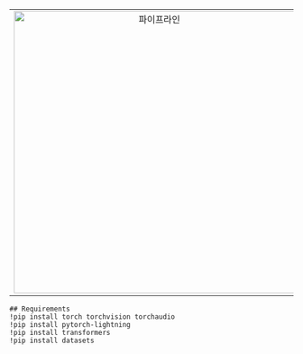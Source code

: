 

<table>
  <tr>
    <td align="center">
      <img width="500" alt="파이프라인" src="https://github.com/hs-1971347-shinwoochul/newsflow/assets/162528651/9888fb42-3a96-411c-a9a0-bcd0b720080e">
    </td>
    <td>
      <ul>
        <li><b>주요 적용 기술 및 구조:</b></li>
        <li>개발 환경: Microsoft Windows 10, OS, Android</li>
        <li>개발 도구: Colab, Android Studio</li>
        <li>개발 언어: Python, Pycharm, Java, Kotlin</li>
        <li>관련 기술: Deep Learning, OCR, Socket Programming</li>
      </ul>
    </td>
  </tr>
</table>

```
## Requirements
!pip install torch torchvision torchaudio
!pip install pytorch-lightning
!pip install transformers
!pip install datasets
```







